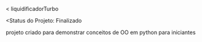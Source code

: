 < liquidificadorTurbo

<Status do Projeto: Finalizado
        
projeto criado para demonstrar conceitos de OO em python para iniciantes
